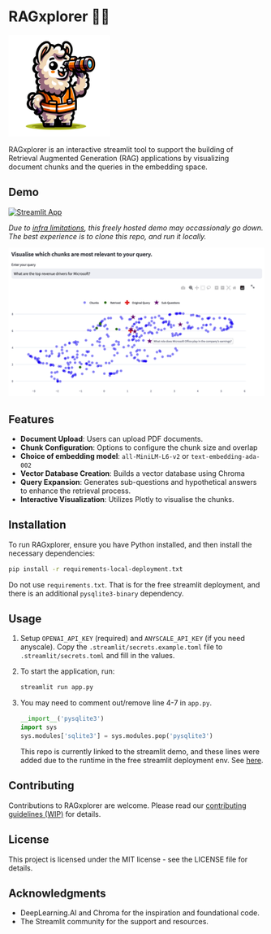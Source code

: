 # RAGxplorer 🦙🦺 

<img src="images/logo.png" width="200">

RAGxplorer is an interactive streamlit tool to support the building of Retrieval Augmented Generation (RAG) applications by visualizing document chunks and the queries in the embedding space. 

## Demo
[![Streamlit App](https://static.streamlit.io/badges/streamlit_badge_black_white.svg)](https://rag-xplorer.streamlit.app/)

_Due to [infra limitations](https://discuss.streamlit.io/t/is-there-streamlit-app-limitations-such-as-usage-time-users-etc/42800), this freely hosted demo may occassionaly go down. The best experience is to clone this repo, and run it locally._

<img src="images/example.png" width="650">

## Features

- **Document Upload**: Users can upload PDF documents.
- **Chunk Configuration**: Options to configure the chunk size and overlap
- **Choice of embedding model**: `all-MiniLM-L6-v2` or `text-embedding-ada-002`
- **Vector Database Creation**: Builds a vector database using Chroma
- **Query Expansion**: Generates sub-questions and hypothetical answers to enhance the retrieval process.
- **Interactive Visualization**: Utilizes Plotly to visualise the chunks.

## Installation

To run RAGxplorer, ensure you have Python installed, and then install the necessary dependencies:

```bash
pip install -r requirements-local-deployment.txt
```

Do not use `requirements.txt`. That is for the free streamlit deployment, and there is an additional `pysqlite3-binary` dependency. 

## Usage

1. Setup `OPENAI_API_KEY` (required) and `ANYSCALE_API_KEY` (if you need anyscale). Copy
    the `.streamlit/secrets.example.toml` file to `.streamlit/secrets.toml` and fill in the values.
2. To start the application, run:
    ```bash
    streamlit run app.py
    ```
3. You may need to comment out/remove line 4-7 in `app.py`. 
    ```python
    __import__('pysqlite3')
    import sys
    sys.modules['sqlite3'] = sys.modules.pop('pysqlite3')
    ```

    This repo is currently linked to the streamlit demo, and these lines were added due to the runtime in the free streamlit deployment env. See [here](https://discuss.streamlit.io/t/issues-with-chroma-and-sqlite/47950).

## Contributing

Contributions to RAGxplorer are welcome. Please read our [contributing guidelines (WIP)](.github/CONTRIBUTING.md) for details.

## License

This project is licensed under the MIT license - see the LICENSE file for details.

## Acknowledgments
- DeepLearning.AI and Chroma for the inspiration and foundational code.
- The Streamlit community for the support and resources.
